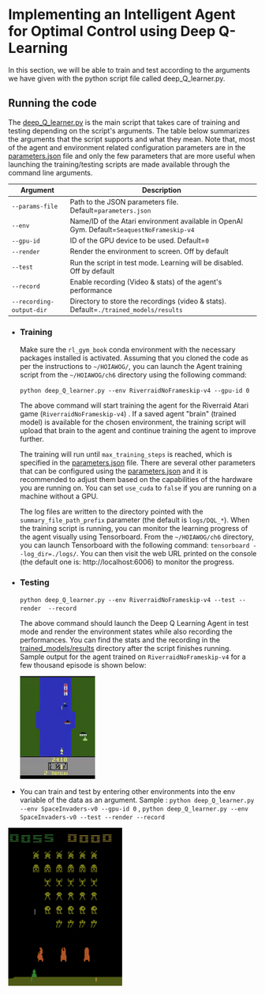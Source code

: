# Implementing an Intelligent Agent for Optimal Control using Deep Q- Learning

In this section, we will be able to train and test according to the arguments we have given with the python script file called deep_Q_learner.py.

## Running the code

The [deep_Q_learner.py](./deep_Q_learner.py) is the main script that takes care of training and testing depending on the script's arguments. The table below summarizes the arguments that the script supports and what they mean. Note that, most of the agent and environment related configuration parameters are in the [parameters.json](parameters.json) file and only the few parameters that are more useful when launching the training/testing scripts are made available through the command line arguments.

| Argument                 | Description                                                  |
| ------------------------ | ------------------------------------------------------------ |
| `--params-file`          | Path to the JSON parameters file. Default=`parameters.json`  |
| `--env`                  | Name/ID of the Atari environment available in OpenAI Gym. Default=`SeaquestNoFrameskip-v4` |
| `--gpu-id`               | ID of the GPU device to be used. Default=`0`                 |
| `--render`               | Render the environment to screen. Off by default             |
| `--test`                 | Run the script in test mode. Learning will be disabled. Off by default |
| `--record`               | Enable recording (Video & stats) of the agent's performance  |
| `--recording-output-dir` | Directory to store the recordings (video & stats). Default=`./trained_models/results` |




- ### Training

  Make sure the `rl_gym_book` conda environment with the necessary packages installed is activated. Assuming that you cloned the code as per the instructions to `~/HOIAWOG/`,  you can launch the Agent training script from the `~/HOIAWOG/ch6` directory using the following command:

  `python deep_Q_learner.py --env RiverraidNoFrameskip-v4 --gpu-id 0` 

   The above command will start training the agent for the Riverraid Atari game (`RiverraidNoFrameskip-v4`) . If a saved agent "brain" (trained model) is available for the chosen environment, the training script will upload that brain to the agent and continue training the agent to improve further.

  The training will run until `max_training_steps` is reached, which is specified in the [parameters.json](./parameters.json) file. There are several other parameters that can be configured using the [parameters.json](./parameters.json)  and it is recommended to adjust them based on the capabilities of the hardware you are running on. You can set `use_cuda` to `false` if you are running on a machine without a GPU.

  The log files are written to the directory pointed with the `summary_file_path_prefix` parameter (the default is `logs/DQL_*`). When the training script is running, you can monitor the learning progress of the agent visually using Tensorboard. From the `~/HOIAWOG/ch6` directory, you can launch Tensorboard with the following command: `tensorboard --log_dir=./logs/`. You can then visit the web URL printed on the console (the default one is: http://localhost:6006) to monitor the progress.


- ### Testing

  `python deep_Q_learner.py --env RiverraidNoFrameskip-v4 --test --render  --record`
  
  The above command should launch the Deep Q Learning Agent in test mode and render the environment states while also recording the performances. You can find the stats and the recording in the [trained_models/results](trained_models/results) directory after the script finishes running. Sample output for the agent trained on `RiverraidNoFrameskip-v4` for a few thousand episode is shown below:
  
    ![asd](trained_models/results/RiverraidNoFrameskip-v4.gif)
    
    
* You can train and test by entering other environments into the env variable of the data as an argument.
Sample : `python deep_Q_learner.py --env SpaceInvaders-v0 --gpu-id 0` , `python deep_Q_learner.py --env SpaceInvaders-v0 --test --render --record`

![index](/images_gif/asdddd.gif)

